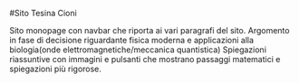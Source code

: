 #Sito Tesina Cioni

Sito monopage con navbar che riporta ai vari paragrafi del sito. Argomento in fase di decisione riguardante fisica moderna e applicazioni alla biologia(onde elettromagnetiche/meccanica quantistica)
Spiegazioni riassuntive con immagini e pulsanti che mostrano passaggi matematici e spiegazioni più rigorose.

